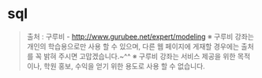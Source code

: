 # sql

> 출처 : 구루비 - http://www.gurubee.net/expert/modeling
> ※ 구루비 강좌는 개인의 학습용으로만 사용 할 수 있으며, 다른 웹 페이지에 게재할 경우에는 출처를 꼭 밝혀 주시면 고맙겠습니다.~^^
> ※ 구루비 강좌는 서비스 제공을 위한 목적이나, 학원 홍보, 수익을 얻기 위한 용도로 사용 할 수 없습니다.

